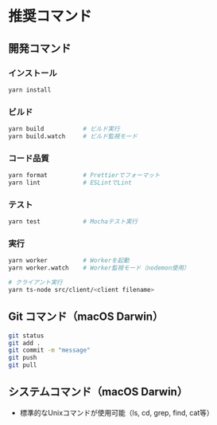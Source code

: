 # 推奨コマンド

## 開発コマンド

### インストール

```sh
yarn install
```

### ビルド

```sh
yarn build           # ビルド実行
yarn build.watch     # ビルド監視モード
```

### コード品質

```sh
yarn format          # Prettierでフォーマット
yarn lint            # ESLintでLint
```

### テスト

```sh
yarn test            # Mochaテスト実行
```

### 実行

```sh
yarn worker          # Workerを起動
yarn worker.watch    # Worker監視モード（nodemon使用）

# クライアント実行
yarn ts-node src/client/<client filename>
```

## Git コマンド（macOS Darwin）

```sh
git status
git add .
git commit -m "message"
git push
git pull
```

## システムコマンド（macOS Darwin）

- 標準的なUnixコマンドが使用可能（ls, cd, grep, find, cat等）
